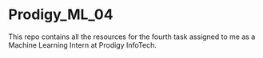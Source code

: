 # Prodigy_ML_04
This repo contains all the resources for the fourth task assigned to me as a Machine Learning Intern at Prodigy InfoTech.
